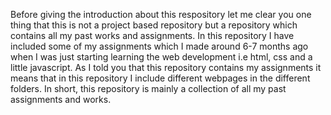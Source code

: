 Before giving the introduction about this respository let me clear you one thing that this is not a project based repository but a repository which contains all my past works and assignments.
In this repository I have included some of my assignments which I made around 6-7 months ago when I was just starting learning the web development i.e html, css and  a little javascript.
As I told you that this repository contains my assignments it means that in this repository I include different webpages in the different folders.
In short, this repository is mainly a collection of all my past assignments and works.